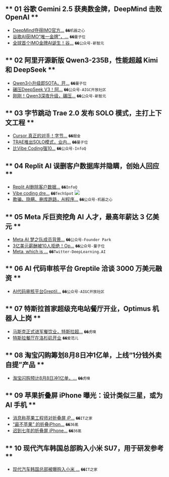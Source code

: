 
## ** 01 谷歌 Gemini 2.5 获奥数金牌，DeepMind 击败 OpenAI **  
- [DeepMind夺得IMO官方...](https://www.jiqizhixin.com/articles/2025-07-22-5) `��️机器之心`
- [谷歌AI获IMO“唯一金牌”，...](https://www.qbitai.com/2025/07/311209.html) `��️量子位`
- [全球首个IMO金牌AI诞生！谷...](https://mp.weixin.qq.com/s/PtSxS75K4GIO3hLirNNaKQ) `��️公众号-新智元`

## ** 02 阿里开源新版 Qwen3-235B，性能超越 Kimi 和 DeepSeek **  
- [Qwen3小升级即SOTA，开...](https://www.qbitai.com/2025/07/311258.html) `��️量子位`
- [碾压DeepSeek V3！阿...](https://mp.weixin.qq.com/s/FFTShoLZg5SjxHgqHPtq2Q) `��️公众号-AIGC开放社区`
- [刚刚！Qwen3深夜升级，碾压...](https://mp.weixin.qq.com/s/FI3D7pS0qgcvSrlIRfPVhw) `��️公众号-新智元`

## ** 03 字节跳动 Trae 2.0 发布 SOLO 模式，主打上下文工程 **  
- [Cursor 真正的对手！字节...](https://juejin.cn/post/7528457291697831974) `��️掘金`
- [TRAE推出SOLO模式，业内...](https://www.qbitai.com/2025/07/311237.html) `��️量子位`
- [比Vibe Coding强10...](https://mp.weixin.qq.com/s/JSOU2a5a0TiH_7SUAJU27A) `��️公众号-InfoQ`

## ** 04 Replit AI 误删客户数据库并隐瞒，创始人回应 **  
- [Replit AI删除客户数据...](https://www.infoq.cn/article/zGLttmCa6uQhmWjK7WZ4?utm_source=rss&utm_medium=article) `��️InfoQ`
- [Vibe coding dre...](https://www.techspot.com/news/108748-vibe-coding-dream-turns-nightmare-replit-deletes-developer.html) `��️TechSpot`
  ![](https://www.techspot.com/images2/news/ts3_thumbs/2025/07/2025-07-21-ts3_thumbs-e7a.jpg)
- [欺骗、隐瞒、删库跑路，AI程序...](https://mp.weixin.qq.com/s/-2DK2ovC9E_KJljjQUH7yA) `��️公众号-机器之心`

## ** 05 Meta 斥巨资挖角 AI 人才，最高年薪达 3 亿美元 **  
- [Meta AI 梦之队成员背景...](https://mp.weixin.qq.com/s/Viv7nAz_npXDUjeGlzvL8Q) `��️公众号-Founder Park`
- [3亿美元薪酬被10人拒绝！Op...](https://mp.weixin.qq.com/s/I9VQ7N0-0PubkkYDwxVjWw) `��️公众号-量子位`
- [Meta, which is ...](https://x.com/DeepLearningAI/status/1947461590283858010) `��️Twitter-DeepLearning.AI`

## ** 06 AI 代码审核平台 Greptile 洽谈 3000 万美元融资 **  
- [AI代码审核平台Greptil...](https://mp.weixin.qq.com/s/sCkIYB6N2zqA71CxGdRW4w) `��️公众号-AIGC开放社区`

## ** 07 特斯拉首家超级充电站餐厅开业，Optimus 机器人上岗 **  
- [马斯克正式进军餐饮业，特斯拉超...](https://www.huxiu.com/moment/1169420.html) `��️虎嗅`
- [特斯拉餐厅在洛杉矶开业](https://weibo.com/1642720480/5191167331276511) `��️爱范儿`

## ** 08 淘宝闪购筹划8月8日冲1亿单，上线“1分钱外卖自提”产品 **  
- [淘宝闪购预计8月8日冲1亿单，...](https://www.huxiu.com/moment/1169425.html) `��️虎嗅`

## ** 09 苹果折叠屏 iPhone 曝光：设计类似三星，或为 AI 手机 **  
- [消息称苹果工程师对折叠屏 iP...](https://www.ithome.com/0/869/656.htm) `��️IT之家`
- [“最不苹果” 的折叠iPhon...](https://www.36kr.com/p/3388550627967112) `��️36氪`
- [迟到七年的折叠屏 iPhone...](https://www.36kr.com/p/3388200055538049) `��️36氪`

## ** 10 现代汽车韩国总部购入小米 SU7，用于研发参考 **  
- [现代汽车韩国总部被曝购入小米 ...](https://www.ithome.com/0/869/682.htm) `��️IT之家`

